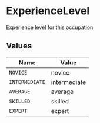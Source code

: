 # ExperienceLevel

Experience level for this occupation.


## Values

| Name           | Value          |
| -------------- | -------------- |
| `NOVICE`       | novice         |
| `INTERMEDIATE` | intermediate   |
| `AVERAGE`      | average        |
| `SKILLED`      | skilled        |
| `EXPERT`       | expert         |
